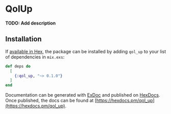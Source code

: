 # QolUp

**TODO: Add description**

## Installation

If [available in Hex](https://hex.pm/docs/publish), the package can be installed
by adding `qol_up` to your list of dependencies in `mix.exs`:

```elixir
def deps do
  [
    {:qol_up, "~> 0.1.0"}
  ]
end
```

Documentation can be generated with [ExDoc](https://github.com/elixir-lang/ex_doc)
and published on [HexDocs](https://hexdocs.pm). Once published, the docs can
be found at [https://hexdocs.pm/qol_up](https://hexdocs.pm/qol_up).

